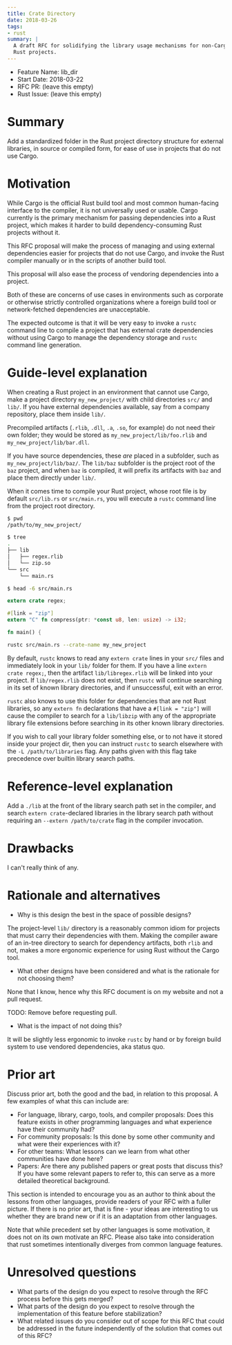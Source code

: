 ```yaml
---
title: Crate Directory
date: 2018-03-26
tags:
- rust
summary: |
  A draft RFC for solidifying the library usage mechanisms for non-Cargo
  Rust projects.
---
```


- Feature Name: lib_dir
- Start Date: 2018-03-22
- RFC PR: (leave this empty)
- Rust Issue: (leave this empty)

# Summary

Add a standardized folder in the Rust project directory structure for
external libraries, in source or compiled form, for ease of use in
projects that do not use Cargo.

# Motivation

While Cargo is the official Rust build tool and most common human-facing
interface to the compiler, it is not universally used or usable. Cargo
currently is the primary mechanism for passing dependencies into a Rust
project, which makes it harder to build dependency-consuming Rust
projects without it.

This RFC proposal will make the process of managing and using external
dependencies easier for projects that do not use Cargo, and invoke the
Rust compiler manually or in the scripts of another build tool.

This proposal will also ease the process of vendoring dependencies into a
project.

Both of these are concerns of use cases in environments such as corporate or
otherwise strictly controlled organizations where a foreign build tool or
network-fetched dependencies are unacceptable.

The expected outcome is that it will be very easy to invoke a `rustc` command
line to compile a project that has external crate dependencies without using
Cargo to manage the dependency storage and `rustc` command line generation.

# Guide-level explanation

When creating a Rust project in an environment that cannot use Cargo, make a
project directory `my_new_project/` with child directories `src/` and `lib/`.
If you have external dependencies available, say from a company repository,
place them inside `lib/`.

Precompiled artifacts (`.rlib`, `.dll`, `.a`, `.so`, for example) do not need
their own folder; they would be stored as `my_new_project/lib/foo.rlib` and
`my_new_project/lib/bar.dll`.

If you have source dependencies, these *are* placed in a subfolder, such as
`my_new_project/lib/baz/`. The `lib/baz` subfolder is the project root of the
`baz` project, and when `baz` is compiled, it will prefix its artifacts with
`baz` and place them directly under `lib/`.

When it comes time to compile your Rust project, whose root file is by default
`src/lib.rs` or `src/main.rs`, you will execute a `rustc` command line from the
project root directory.

```sh
$ pwd
/path/to/my_new_project/

$ tree
.
├── lib
│   ├── regex.rlib
│   └── zip.so
└── src
    └── main.rs

$ head -6 src/main.rs
```

```rust
extern crate regex;

#[link = "zip"]
extern "C" fn compress(ptr: *const u8, len: usize) -> i32;

fn main() {
```

```sh
rustc src/main.rs --crate-name my_new_project
```

By default, `rustc` knows to read any `extern crate` lines in your `src/` files
and immediately look in your `lib/` folder for them. If you have a line
`extern crate regex;`, then the artifact `lib/libregex.rlib` will be linked into
your project. If `lib/regex.rlib` does not exist, then `rustc` will continue
searching in its set of known library directories, and if unsuccessful, exit
with an error.

`rustc` also knows to use this folder for dependencies that are not Rust
libraries, so any `extern fn` declarations that have a `#[link = "zip"]` will
cause the compiler to search for a `lib/libzip` with any of the appropriate
library file extensions before searching in its other known library directories.

If you wish to call your library folder something else, or to not have it stored
inside your project dir, then you can instruct `rustc` to search elsewhere with
the `-L /path/to/libraries` flag. Any paths given with this flag take precedence
over builtin library search paths.

# Reference-level explanation

Add a `./lib` at the front of the library search path set in the compiler, and
search `extern crate`-declared libraries in the library search path without
requiring an `--extern /path/to/crate` flag in the compiler invocation.

# Drawbacks

I can't really think of any.

# Rationale and alternatives

- Why is this design the best in the space of possible designs?

The project-level `lib/` directory is a reasonably common idiom for projects
that must carry their dependencies with them. Making the compiler aware of an
in-tree directory to search for dependency artifacts, both `rlib` and not, makes
a more ergonomic experience for using Rust without the Cargo tool.

- What other designs have been considered and what is the rationale for not
  choosing them?

None that I know, hence why this RFC document is on my website and not a pull
request.

TODO: Remove before requesting pull.

- What is the impact of not doing this?

It will be slightly less ergonomic to invoke `rustc` by hand or by foreign build
system to use vendored dependencies, aka status quo.

# Prior art

Discuss prior art, both the good and the bad, in relation to this proposal.
A few examples of what this can include are:

- For language, library, cargo, tools, and compiler proposals: Does this feature
  exists in other programming languages and what experience have their community
  had?
- For community proposals: Is this done by some other community and what were
  their experiences with it?
- For other teams: What lessons can we learn from what other communities have
  done here?
- Papers: Are there any published papers or great posts that discuss this? If
  you have some relevant papers to refer to, this can serve as a more detailed
  theoretical background.

This section is intended to encourage you as an author to think about the
lessons from other languages, provide readers of your RFC with a fuller picture.
If there is no prior art, that is fine - your ideas are interesting to us
whether they are brand new or if it is an adaptation from other languages.

Note that while precedent set by other languages is some motivation, it does not
on its own motivate an RFC. Please also take into consideration that rust
sometimes intentionally diverges from common language features.

# Unresolved questions

- What parts of the design do you expect to resolve through the RFC process
  before this gets merged?
- What parts of the design do you expect to resolve through the implementation
  of this feature before stabilization?
- What related issues do you consider out of scope for this RFC that could be
  addressed in the future independently of the solution that comes out of this
  RFC?

[summary]: #summary
[motivation]: #motivation
[guide-level-explanation]: #guide-level-explanation
[reference-level-explanation]: #reference-level-explanation
[drawbacks]: #drawbacks
[alternatives]: #rationale-and-alternatives
[prior-art]: #prior-art
[unresolved]: #unresolved-questions
